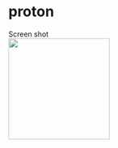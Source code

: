 # proton

Screen shot<br>
<img src="https://github.com/user-attachments/assets/b9b7b8c3-18ee-4b88-820f-aa3c4a7a6ab4" width="200">
